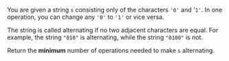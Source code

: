 You are given a string `s` consisting only of the characters `'0'` and '`1'`. In one operation, you can change any `'0'` to `'1'` or vice versa.

The string is called alternating if no two adjacent characters are equal. For example, the string `"010"` is alternating, while the string `"0100"` is not.

Return the **minimum** number of operations needed to make `s` alternating.
